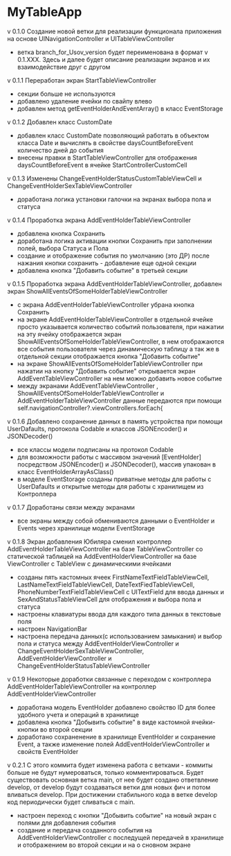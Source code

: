 # MyTableApp 

v 0.1.0 Создание новой ветки для реализации функционала приложения на основе UINavigationController и UITableViewController
- ветка branch_for_Usov_version будет переименована в формат v 0.1.XXX. Здесь и далее будет описание реализации экранов и их взаимодействие друг с другом

v 0.1.1 Переработан экран StartTableViewController
- секции больше не используются
- добавлено удаление ячейки по свайпу влево
- добавлен метод getEventHolderAndEventArray() в класс EventStorage

v 0.1.2 Добавлен класс CustomDate
- добавлен класс CustomDate позволяющий работать в объектом класса Date и вычислять в свойстве daysCountBeforeEvent количество дней до события
- внесены правки в StartTableViewController для отображения daysCountBeforeEvent в ячейке StartControllerCustomCell

v 0.1.3 Изменены ChangeEventHolderStatusCustomTableViewCell и ChangeEventHolderSexTableViewController
- доработана логика установки галочки на экранах выбора пола и статуса 

v 0.1.4 Проработка экрана AddEventHolderTableViewController
- добавлена кнопка Сохранить
- доработана логика активации кнопки Сохранить при заполнении полей, выбора Статуса и Пола
- создание и отображение события по умолчанию (это ДР) после нажания кнопки сохранить - добавление еще одной секции
- добавлена кнопка "Добавить событие" в третьей секции

v 0.1.5 Проработка экрана AddEventHolderTableViewController, добавлен экран ShowAllEventsOfSomeHolderTableViewController
- с экрана AddEventHolderTableViewController убрана кнопка Сохранить
- на экране AddEventHolderTableViewController в отдельной ячейке просто указывается количество событий пользователя, при нажатии на эту ячейку отображается экран ShowAllEventsOfSomeHolderTableViewController, в нем отображаются все события пользователя через динамическую таблицу а так же в отдельной секции отображается кнопка "Добавить событие"
- на экране ShowAllEventsOfSomeHolderTableViewController при нажатии на кнопку "Добавить событие" открывается экран AddEventTableViewController на нем можно добавить новое событие
- между экранами AddEventTableViewController , ShowAllEventsOfSomeHolderTableViewController и AddEventHolderTableViewController данные передаются при помощи self.navigationController?.viewControllers.forEach{

v 0.1.6 Добавлено сохранение данных в память устройства при помощи UserDafaults, протокола Codable и классов JSONEncoder() и JSONDecoder()
- все классы модели подписаны на протокол Codable
- для возможности работы с массивом значений [EventHolder] посредством JSONEncoder() и JSONDecoder(), массив упакован в класс EventHolderArrayAsClass()
- в моделе EventStorage созданы приватные методы для работы с UserDafaults и открытые методы для работы с хранилищем из Контроллера

v 0.1.7 Доработаны связи между экранами
- все экраны между собой обмениваются данными о EventHolder и Events через хранилище модели EventStorage

v 0.1.8 Экран добавления Юбиляра сменил контроллер AddEventHolderTableViewController на базе TableViewController со статической таблицей на AddEventHolderViewController на базе ViewController с TableView с динамическими ячейками
- созданы пять кастомных ячеек FirstNameTextFieldTableViewCell, LastNameTextFieldTableViewCell, DateTextFiedTableViewCell, PhoneNumberTextFieldTableViewCell с UITextField для ввода данных и SexAndStatusTableViewCell для отображения и выбора пола и статуса
- настроены клавиатуры ввода для каждого типа данных в текстовые поля
- настроен NavigationBar
- настроена передача данных(с использованием замыкания) и выбор пола и статуса между AddEventHolderViewController и ChangeEventHolderSexTableViewController, AddEventHolderViewController и ChangeEventHolderStatusTableViewController

v 0.1.9 Некоторые доработки связанные с переходом с контроллера AddEventHolderTableViewController  на контроллер AddEventHolderViewController
- доработана модель EventHolder добавлено свойство ID для более удобного учета и операций в хранилище
- добавлена кнопка "Добывить событие" в виде кастомной ячейки-кнопки во второй секции 
- доработано сохраненение в хранилище EventHolder и сохранение Event, а также изменение полей AddEventHolderViewController и свойств EventHolder


v 0.2.1 С этого коммита будет изменена работа с ветками - коммиты больше не будут нумероваться, только комментироваться. Будет существовать основная ветка main, от нее будет создано ответвление develop, от develop будут создаваться ветки для новых фич и потом вливаться develop. При достижении стабильного кода в ветке develop код периодически будет сливаться с main.
- настроен переход с кнопки "Добывить событие" на новый экран с полями для добавления события
- создание и передача созданного события на AddEventHolderViewController с последущей передачей в хранилище и отображением во второй секции и на о сновном экране
